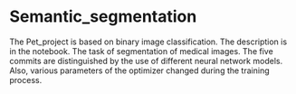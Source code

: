 # Semantic_segmentation
The Pet_project  is based on binary image classification. The description is in the notebook.
The task of segmentation of medical images. 
The five commits are distinguished by the use of different neural network models. 
Also, various parameters of the optimizer changed during the training process.
